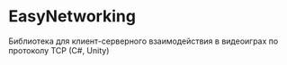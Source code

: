 # EasyNetworking
Библиотека для клиент-серверного взаимодействия в видеоиграх по протоколу TCP (C#, Unity)
